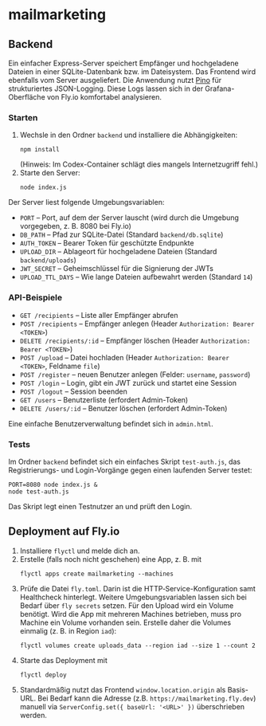 # mailmarketing

## Backend

Ein einfacher Express-Server speichert Empfänger und hochgeladene Dateien in einer SQLite-Datenbank bzw. im Dateisystem. Das Frontend wird ebenfalls vom Server ausgeliefert.
Die Anwendung nutzt [Pino](https://getpino.io) für strukturiertes JSON-Logging. Diese Logs lassen sich in der Grafana-Oberfläche von Fly.io komfortabel analysieren.

### Starten

1. Wechsle in den Ordner `backend` und installiere die Abhängigkeiten:
   ```
   npm install
   ```
   (Hinweis: Im Codex-Container schlägt dies mangels Internetzugriff fehl.)
2. Starte den Server:
   ```
   node index.js
   ```

Der Server liest folgende Umgebungsvariablen:
 - `PORT` – Port, auf dem der Server lauscht (wird durch die Umgebung vorgegeben, z. B. 8080 bei Fly.io)
- `DB_PATH` – Pfad zur SQLite-Datei (Standard `backend/db.sqlite`)
- `AUTH_TOKEN` – Bearer Token für geschützte Endpunkte
- `UPLOAD_DIR` – Ablageort für hochgeladene Dateien (Standard `backend/uploads`)
- `JWT_SECRET` – Geheimschlüssel für die Signierung der JWTs
- `UPLOAD_TTL_DAYS` – Wie lange Dateien aufbewahrt werden (Standard `14`)

### API-Beispiele

- `GET /recipients` – Liste aller Empfänger abrufen
- `POST /recipients` – Empfänger anlegen (Header `Authorization: Bearer <TOKEN>`)
- `DELETE /recipients/:id` – Empfänger löschen (Header `Authorization: Bearer <TOKEN>`)
- `POST /upload` – Datei hochladen (Header `Authorization: Bearer <TOKEN>`, Feldname `file`)
- `POST /register` – neuen Benutzer anlegen (Felder: `username`, `password`)
- `POST /login` – Login, gibt ein JWT zurück und startet eine Session
- `POST /logout` – Session beenden
- `GET /users` – Benutzerliste (erfordert Admin-Token)
- `DELETE /users/:id` – Benutzer löschen (erfordert Admin-Token)

Eine einfache Benutzerverwaltung befindet sich in `admin.html`.

### Tests

Im Ordner `backend` befindet sich ein einfaches Skript `test-auth.js`, das Registrierungs-
und Login-Vorgänge gegen einen laufenden Server testet:

```
PORT=8080 node index.js &
node test-auth.js
```
Das Skript legt einen Testnutzer an und prüft den Login.

## Deployment auf Fly.io

1. Installiere `flyctl` und melde dich an.
2. Erstelle (falls noch nicht geschehen) eine App, z. B. mit
   ```
   flyctl apps create mailmarketing --machines
   ```
3. Prüfe die Datei `fly.toml`. Darin ist die HTTP‑Service-Konfiguration samt
   Healthcheck hinterlegt. Weitere Umgebungsvariablen lassen sich bei Bedarf
   über `fly secrets` setzen.
   Für den Upload wird ein Volume benötigt. Wird die App mit mehreren Machines
   betrieben, muss pro Machine ein Volume vorhanden sein. Erstelle daher die
   Volumes einmalig (z. B. in Region `iad`):
   ```
   flyctl volumes create uploads_data --region iad --size 1 --count 2
   ```
4. Starte das Deployment mit
   ```
   flyctl deploy
   ```
5. Standardmäßig nutzt das Frontend `window.location.origin` als Basis-URL.
   Bei Bedarf kann die Adresse (z.B. `https://mailmarketing.fly.dev`)
   manuell via `ServerConfig.set({ baseUrl: '<URL>' })` überschrieben werden.

